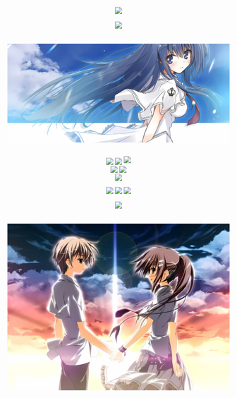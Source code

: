 

<p align="center">
<img src="https://capsule-render.vercel.app/api?type=waving&color=gradient&customColorList=2&height=300&&section=header&text=夜%20之%20向%20日%20葵&fontSize=90&fontAlign=50&fontAlignY=30&desc=人啊!幸福地活下去吧!&descAlign=50&descSize=30&descAlignY=60&animation=twinkling" />
</p>


<!-- https://github.com/DenverCoder1/readme-typing-svg -->
<p align="center">
<img src="https://readme-typing-svg.demolab.com?font=Orbitron&size=25&pause=1000&center=true&vCenter=true&random=false&width=600&lines=Welcome+to+my+GitHub+profile+page!;Night+Helianthus!" />
</p>

<br/>
<img src="image/素晴日2.jpg" alt="素晴日2" style="display:block;margin-left: auto;margin-right: auto;">
<br/>

<p align="center">
<!-- https://github.com/anuraghazra/github-readme-stats -->
<img align="center" width="400" src="https://github-readme-stats.vercel.app/api?username=SXP-Simon&theme=transparent&show_icons=true&hide_border=true&show=reviews&hide_title=true&hide=contribs" />
<!-- https://github.com/DenverCoder1/github-readme-streak-stats -->
<img align="center" width="400" src="https://streak-stats.demolab.com?user=SXP-Simon&theme=transparent&hide_border=true" />

<!-- https://github.com/Ashutosh00710/github-readme-activity-graph -->
<img width="800" src="https://github-readme-activity-graph.vercel.app/graph?username=SXP-Simon&theme=github-compact&hide_border=true&area=true&custom_title=Contribution%20Graph" />
<br/>
<!-- https://github.com/anuraghazra/github-readme-stats -->
<img align="center" src="https://github-readme-stats.vercel.app/api/wakatime?username=NightHelianthus&theme=transparent&hide_border=true&layout=compact&langs_count=22" />
<!-- https://github.com/anuraghazra/github-readme-stats -->
<img align="center" src="https://github-readme-stats.vercel.app/api/top-langs/?username=SXP-Simon&theme=transparent&hide_border=true&layout=donut-vertical&langs_count=6" />
<br/>
<!-- https://github.com/LelouchFR/skill-icons -->
<img align="center" src="https://go-skill-icons.vercel.app/api/icons?i=py,pycharm,steam,html,css,js,githubcopilot,linux">
</p>


<!-- https://github.com/badges/shields -->
<p align="center">
<a href="https://github.com/SXP-Simon"><img src="https://img.shields.io/badge/GitHub-回归天空-blue?logo=github" /></a>
<a href="https://space.bilibili.com/609923881"><img src="https://img.shields.io/badge/没有传说的傻小胖-blue?logo=bilibili" /></a>
<!-- https://github.com/antonkomarev/github-profile-views-counter -->
<img src="https://komarev.com/ghpvc/?username=SXP-Simon" />
</p>

<!-- https://github.com/kyechan99/capsule-render -->
<p align="center">
<img src="https://capsule-render.vercel.app/api?type=waving&color=gradient&customColorList=2&height=300&&section=footer&text=THE%20END&fontSize=90&fontAlign=50&fontAlignY=70&desc=Hope%20your%20program%20is%20bug-free!&descAlign=50&descSize=30&descAlignY=40&animation=twinkling" />
</p>
<br/>
<img src="image/素晴日.jpg" alt="素晴日" style="display:block;margin-left: auto;margin-right: auto;">
<br/>
